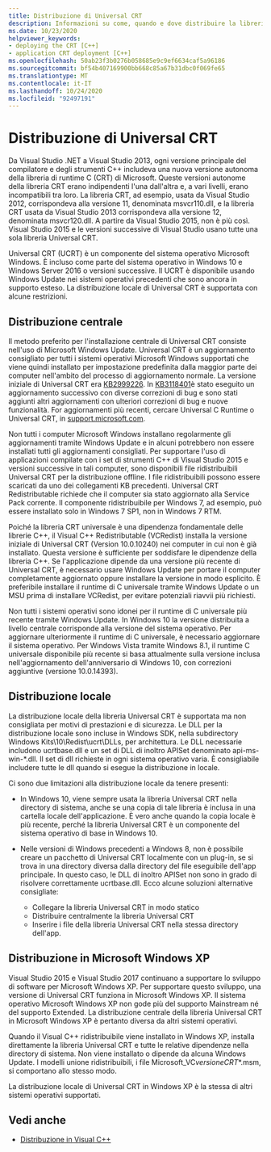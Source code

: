 ```yaml
---
title: Distribuzione di Universal CRT
description: Informazioni su come, quando e dove distribuire la libreria Universal CRT per l'app.
ms.date: 10/23/2020
helpviewer_keywords:
- deploying the CRT [C++]
- application CRT deployment [C++]
ms.openlocfilehash: 50ab23f3b0276b058685e9c9ef6634caf5a96186
ms.sourcegitcommit: bf54b407169900bb668c85a67b31dbc0f069fe65
ms.translationtype: MT
ms.contentlocale: it-IT
ms.lasthandoff: 10/24/2020
ms.locfileid: "92497191"
---
```

# <a name="universal-crt-deployment"></a>Distribuzione di Universal CRT

Da Visual Studio .NET a Visual Studio 2013, ogni versione principale del compilatore e degli strumenti C++ includeva una nuova versione autonoma della libreria di runtime C (CRT) di Microsoft. Queste versioni autonome della libreria CRT erano indipendenti l'una dall'altra e, a vari livelli, erano incompatibili tra loro. La libreria CRT, ad esempio, usata da Visual Studio 2012, corrispondeva alla versione 11, denominata msvcr110.dll, e la libreria CRT usata da Visual Studio 2013 corrispondeva alla versione 12, denominata msvcr120.dll. A partire da Visual Studio 2015, non è più così. Visual Studio 2015 e le versioni successive di Visual Studio usano tutte una sola libreria Universal CRT.

Universal CRT (UCRT) è un componente del sistema operativo Microsoft Windows. È incluso come parte del sistema operativo in Windows 10 e Windows Server 2016 o versioni successive. Il UCRT è disponibile usando Windows Update nei sistemi operativi precedenti che sono ancora in supporto esteso. La distribuzione locale di Universal CRT è supportata con alcune restrizioni.

## <a name="central-deployment"></a>Distribuzione centrale

Il metodo preferito per l'installazione centrale di Universal CRT consiste nell'uso di Microsoft Windows Update. Universal CRT è un aggiornamento consigliato per tutti i sistemi operativi Microsoft Windows supportati che viene quindi installato per impostazione predefinita dalla maggior parte dei computer nell'ambito del processo di aggiornamento normale. La versione iniziale di Universal CRT era [KB2999226](https://support.microsoft.com/kb/2999226). In [KB3118401](https://support.microsoft.com/kb/3118401)è stato eseguito un aggiornamento successivo con diverse correzioni di bug e sono stati aggiunti altri aggiornamenti con ulteriori correzioni di bug e nuove funzionalità. For aggiornamenti più recenti, cercare Universal C Runtime o Universal CRT, in [support.microsoft.com](https://support.microsoft.com).

Non tutti i computer Microsoft Windows installano regolarmente gli aggiornamenti tramite Windows Update e in alcuni potrebbero non essere installati tutti gli aggiornamenti consigliati. Per supportare l'uso di applicazioni compilate con i set di strumenti C++ di Visual Studio 2015 e versioni successive in tali computer, sono disponibili file ridistribuibili Universal CRT per la distribuzione offline. I file ridistribuibili possono essere scaricati da uno dei collegamenti KB precedenti. Universal CRT Redistributable richiede che il computer sia stato aggiornato alla Service Pack corrente. Il componente ridistribuibile per Windows 7, ad esempio, può essere installato solo in Windows 7 SP1, non in Windows 7 RTM.

Poiché la libreria CRT universale è una dipendenza fondamentale delle librerie C++, il Visual C++ Redistributable (VCRedist) installa la versione iniziale di Universal CRT (Version 10.0.10240) nei computer in cui non è già installato. Questa versione è sufficiente per soddisfare le dipendenze della libreria C++. Se l'applicazione dipende da una versione più recente di Universal CRT, è necessario usare Windows Update per portare il computer completamente aggiornato oppure installare la versione in modo esplicito. È preferibile installare il runtime di C universale tramite Windows Update o un MSU prima di installare VCRedist, per evitare potenziali riavvii più richiesti.

Non tutti i sistemi operativi sono idonei per il runtime di C universale più recente tramite Windows Update. In Windows 10 la versione distribuita a livello centrale corrisponde alla versione del sistema operativo. Per aggiornare ulteriormente il runtime di C universale, è necessario aggiornare il sistema operativo. Per Windows Vista tramite Windows 8.1, il runtime C universale disponibile più recente si basa attualmente sulla versione inclusa nell'aggiornamento dell'anniversario di Windows 10, con correzioni aggiuntive (versione 10.0.14393).

## <a name="local-deployment"></a>Distribuzione locale

La distribuzione locale della libreria Universal CRT è supportata ma non consigliata per motivi di prestazioni e di sicurezza. Le DLL per la distribuzione locale sono incluse in Windows SDK, nella subdirectory Windows Kits\\10\\Redist\\ucrt\\DLLs, per architettura. Le DLL necessarie includono ucrtbase.dll e un set di DLL di inoltro APISet denominato api-ms-win-\*.dll. Il set di dll richieste in ogni sistema operativo varia. È consigliabile includere tutte le dll quando si esegue la distribuzione in locale.

Ci sono due limitazioni alla distribuzione locale da tenere presenti:

- In Windows 10, viene sempre usata la libreria Universal CRT nella directory di sistema, anche se una copia di tale libreria è inclusa in una cartella locale dell'applicazione. È vero anche quando la copia locale è più recente, perché la libreria Universal CRT è un componente del sistema operativo di base in Windows 10.

- Nelle versioni di Windows precedenti a Windows 8, non è possibile creare un pacchetto di Universal CRT localmente con un plug-in, se si trova in una directory diversa dalla directory del file eseguibile dell'app principale. In questo caso, le DLL di inoltro APISet non sono in grado di risolvere correttamente ucrtbase.dll. Ecco alcune soluzioni alternative consigliate:

  - Collegare la libreria Universal CRT in modo statico
  - Distribuire centralmente la libreria Universal CRT
  - Inserire i file della libreria Universal CRT nella stessa directory dell'app.

## <a name="deployment-on-microsoft-windows-xp"></a>Distribuzione in Microsoft Windows XP

Visual Studio 2015 e Visual Studio 2017 continuano a supportare lo sviluppo di software per Microsoft Windows XP. Per supportare questo sviluppo, una versione di Universal CRT funziona in Microsoft Windows XP. Il sistema operativo Microsoft Windows XP non gode più del supporto Mainstream né del supporto Extended. La distribuzione centrale della libreria Universal CRT in Microsoft Windows XP è pertanto diversa da altri sistemi operativi.

Quando il Visual C++ ridistribuibile viene installato in Windows XP, installa direttamente la libreria Universal CRT e tutte le relative dipendenze nella directory di sistema. Non viene installato o dipende da alcuna Windows Update. I modelli unione ridistribuibili, i file Microsoft_VC*versione*_CRT_\*.msm, si comportano allo stesso modo.

La distribuzione locale di Universal CRT in Windows XP è la stessa di altri sistemi operativi supportati.

## <a name="see-also"></a>Vedi anche

- [Distribuzione in Visual C++](deployment-in-visual-cpp.md)

